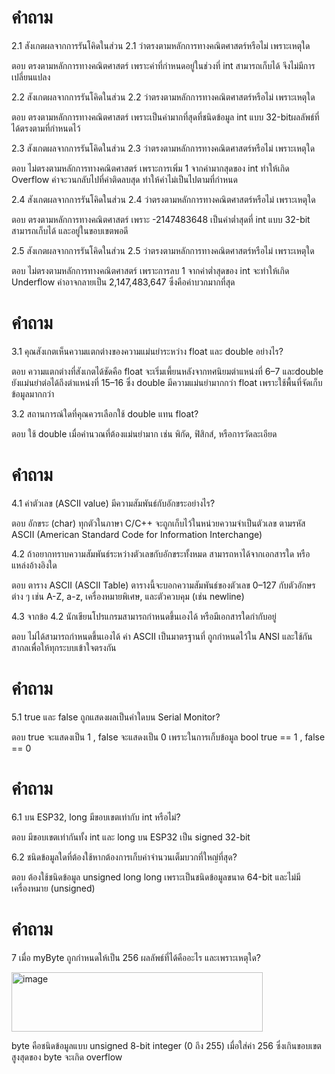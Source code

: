 # คำถาม

2.1 สังเกตผลจากการรันโคิดในส่วน 2.1 ว่าตรงตามหลักการทางคณิตศาสตร์หรือไม่ เพราะเหตุใด

 ตอบ ตรงตามหลักการทางคณิตศาสตร์ เพราะค่าที่กำหนดอยู่ในช่วงที่ int สามารถเก็บได้ จึงไม่มีการเปลี่ยนแปลง

2.2 สังเกตผลจากการรันโคิดในส่วน 2.2 ว่าตรงตามหลักการทางคณิตศาสตร์หรือไม่ เพราะเหตุใด

ตอบ ตรงตามหลักการทางคณิตศาสตร์ เพราะเป็นค่ามากที่สุดที่ชนิดข้อมูล int แบบ 32-bitผลลัพธ์ที่ได้ตรงตามที่กำหนดไว้

2.3 สังเกตผลจากการรันโคิดในส่วน 2.3 ว่าตรงตามหลักการทางคณิตศาสตร์หรือไม่ เพราะเหตุใด

ตอบ ไม่ตรงตามหลักการทางคณิตศาสตร์ เพราะการเพิ่ม 1 จากค่ามากสุดของ int ทำให้เกิด Overflow ค่าจะวนกลับไปที่ค่าติดลบสุด ทำให้ค่าไม่เป็นไปตามที่กำหนด


2.4 สังเกตผลจากการรันโคิดในส่วน 2.4 ว่าตรงตามหลักการทางคณิตศาสตร์หรือไม่ เพราะเหตุใด

ตอบ ตรงตามหลักการทางคณิตศาสตร์ เพราะ -2147483648 เป็นค่าต่ำสุดที่ int แบบ 32-bit สามารถเก็บได้ และอยู่ในขอบเขตพอดี

2.5 สังเกตผลจากการรันโคิดในส่วน 2.5 ว่าตรงตามหลักการทางคณิตศาสตร์หรือไม่ เพราะเหตุใด

ตอบ ไม่ตรงตามหลักการทางคณิตศาสตร์ เพราะการลบ 1 จากค่าต่ำสุดของ int จะทำให้เกิด Underflow ค่าอาจกลายเป็น 2,147,483,647 ซึ่งคือค่าบวกมากที่สุด


# คำถาม

3.1 คุณสังเกตเห็นความแตกต่างของความแม่นยำระหว่าง float และ double อย่างไร?

ตอบ ความแตกต่างที่สังเกตได้ชัดคือ float จะเริ่มเพี้ยนหลังจากทศนิยมตำแหน่งที่ 6–7  และdouble ยังแม่นยำต่อได้ถึงตำแหน่งที่ 15–16 ซึ่ง double มีความแม่นยำมากกว่า float เพราะใช้พื้นที่จัดเก็บข้อมูลมากกว่า

3.2 สถานการณ์ใดที่คุณควรเลือกใช้ double แทน float?

ตอบ ใช้ double เมื่อคำนวณที่ต้องแม่นยำมาก เช่น พิกัด, ฟิสิกส์, หรือการวัดละเอียด

# คำถาม

4.1 ค่าตัวเลข (ASCII value) มีความสัมพันธ์กับอักขระอย่างไร?

ตอบ อักขระ (char) ทุกตัวในภาษา C/C++ จะถูกเก็บไว้ในหน่วยความจำเป็นตัวเลข ตามรหัส ASCII (American Standard Code for Information Interchange)

4.2 ถ้าอยากทราบความสัมพันธ์ระหว่างตัวเลขกับอักขระทั้งหมด สามารถหาได้จากเอกสารใด หรือแหล่งอ้างอิงใด

ตอบ ตาราง ASCII (ASCII Table) ตารางนี้จะบอกความสัมพันธ์ของตัวเลข 0–127 กับตัวอักษรต่าง ๆ เช่น A-Z, a-z, เครื่องหมายพิเศษ, และตัวควบคุม (เช่น newline)


4.3 จากข้อ 4.2 นักเขียนโปรแกรมสามารถกำหนดขึ้นเองได้ หรือมีเอกสารใดกำกับอยู่

ตอบ ไม่ได้สามารถกำหนดขึ้นเองได้ ค่า ASCII เป็นมาตรฐานที่ ถูกกำหนดไว้ใน ANSI และใช้กันสากลเพื่อให้ทุกระบบเข้าใจตรงกัน



# คำถาม

5.1 true และ false ถูกแสดงผลเป็นค่าใดบน Serial Monitor?

ตอบ true จะแสดงเป็น 1 , false จะแสดงเป็น 0 เพราะในการเก็บข้อมูล bool  true == 1 , false == 0


# คำถาม

6.1 บน ESP32, long มีขอบเขตเท่ากับ int หรือไม่?

ตอบ มีขอบเขตเท่ากันทั้ง int และ long บน ESP32 เป็น signed 32-bit 

6.2 ชนิดข้อมูลใดที่ต้องใช้หากต้องการเก็บค่าจำนวนเต็มบวกที่ใหญ่ที่สุด?

ตอบ ต้องใช้ชนิดข้อมูล unsigned long long เพราะเป็นชนิดข้อมูลขนาด 64-bit และไม่มีเครื่องหมาย (unsigned)


# คำถาม

7 เมื่อ myByte ถูกกำหนดให้เป็น 256 ผลลัพธ์ที่ได้คืออะไร และเพราะเหตุใด?


 <img width="402" height="95" alt="image" src="https://github.com/user-attachments/assets/105c5ef8-812c-4e2d-9c8a-e6d4ee69b509" />


 byte คือชนิดข้อมูลแบบ unsigned 8-bit integer (0 ถึง 255)  เมื่อใส่ค่า 256 ซึ่งเกินขอบเขตสูงสุดของ byte จะเกิด overflow



